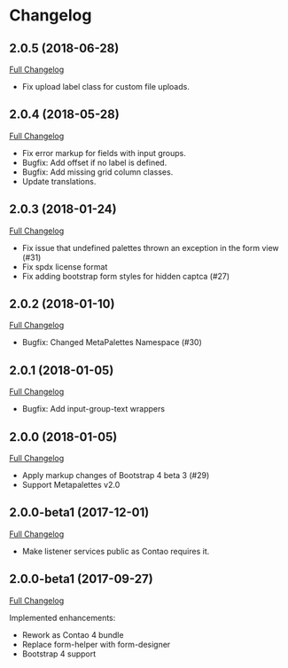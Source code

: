 
Changelog
=========

2.0.5 (2018-06-28)
------------------

[Full Changelog](https://github.com/contao-bootstrap/form/compare/2.0.4...2.0.5)

 - Fix upload label class for custom file uploads.

2.0.4 (2018-05-28)
------------------

[Full Changelog](https://github.com/contao-bootstrap/form/compare/2.0.3...2.0.4)

 - Fix error markup for fields with input groups.
 - Bugfix: Add offset if no label is defined.
 - Bugfix: Add missing grid column classes.
 - Update translations.

2.0.3 (2018-01-24)
------------------

[Full Changelog](https://github.com/contao-bootstrap/form/compare/2.0.2...2.0.3)

 - Fix issue that undefined palettes thrown an exception in the form view (#31)
 - Fix spdx license format
 - Fix adding bootstrap form styles for hidden captca (#27)

2.0.2 (2018-01-10)
------------------

[Full Changelog](https://github.com/contao-bootstrap/form/compare/2.0.1...2.0.2)

 - Bugfix: Changed MetaPalettes Namespace (#30)

2.0.1 (2018-01-05)
------------------

[Full Changelog](https://github.com/contao-bootstrap/form/compare/2.0.0...2.0.1)

 - Bugfix: Add input-group-text wrappers

2.0.0 (2018-01-05)
------------------

[Full Changelog](https://github.com/contao-bootstrap/form/compare/2.0.0beta2...2.0.0)

 - Apply markup changes of Bootstrap 4 beta 3 (#29)
 - Support Metapalettes v2.0
 

2.0.0-beta1 (2017-12-01)
------------------------

[Full Changelog](https://github.com/contao-bootstrap/form/compare/2.0.0-beta1...2.0.0-beta2)

 - Make listener services public as Contao requires it.

2.0.0-beta1 (2017-09-27)
------------------------

[Full Changelog](https://github.com/contao-bootstrap/form/compare/1.1.5...2.0.0-beta1)

Implemented enhancements:

 - Rework as Contao 4 bundle
 - Replace form-helper with form-designer
 - Bootstrap 4 support
